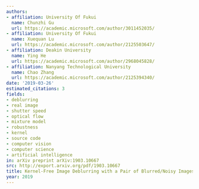 ```yaml
---
authors:
- affiliation: University Of Fukui
  name: Chunzhi Gu
  url: https://academic.microsoft.com/author/3011452035/
- affiliation: University Of Fukui
  name: Xuequan Lu
  url: https://academic.microsoft.com/author/2125503647/
- affiliation: Deakin University
  name: Ying He
  url: https://academic.microsoft.com/author/2968045828/
- affiliation: Nanyang Technological University
  name: Chao Zhang
  url: https://academic.microsoft.com/author/2125394340/
date: '2019-03-26'
estimated_citations: 3
fields:
- deblurring
- real image
- shutter speed
- optical flow
- mixture model
- robustness
- kernel
- source code
- computer vision
- computer science
- artificial intelligence
in: arXiv preprint arXiv:1903.10667
src: http://export.arxiv.org/pdf/1903.10667
title: Kernel-Free Image Deblurring with a Pair of Blurred/Noisy Images.
year: 2019
---
```

